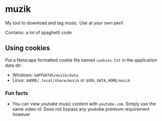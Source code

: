 # muzik
My tool to download and tag music. Use at your own peril

Contains: a lot of spaghetti code

## Using cookies
Put a Netscape formatted cookie file named `cookies.txt` in the application data dir:
* Windows: `%APPDATA%/muzik/data`
* Linux: `$HOME/.local/share/muzik` or `$XDG_DATA_HOME/muzik`

### Fun facts
* You can view youtube music content with `youtube.com`. Simply use the same video id.
  Does not bypass any youtube premium requirement however
